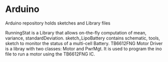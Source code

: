 # Arduino
Arduino repository holds sketches and Library files

RunningStat is a Library that allows on-the-fly computation of mean, variance, standardDeviation.
sketch_LipoBattery contains schematic, tools, sketch to monitor the status of a multi-cell Battery.
TB6612FNG Motor Driver is a libray with two classes: Motor and PwrMgt. It is used to program the ino file to run a motor using the TB6612FNG IC.

